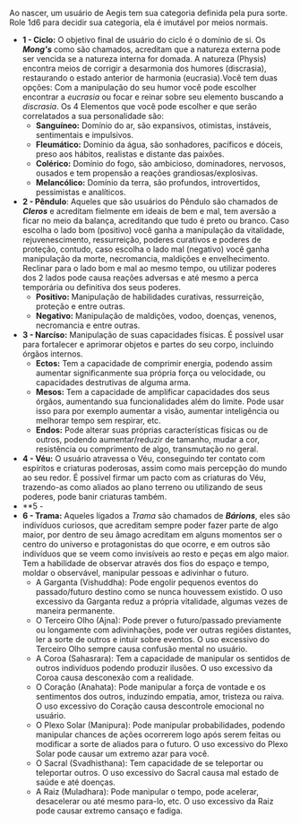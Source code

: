 Ao nascer, um usuário de Aegis tem sua categoria definida pela pura sorte. Role 1d6 para decidir sua categoria, ela é imutável por meios normais. 

- **1 - Ciclo:** O objetivo final de usuário do ciclo é o domínio de si. Os ***Mong's*** como são chamados, acreditam que a natureza externa pode ser vencida se a natureza interna for domada. A natureza (Physis) encontra meios de corrigir a desarmonia dos humores (discrasia), restaurando o estado anterior de harmonia (eucrasia).Você tem duas opções: Com a manipulação do seu humor você pode escolher encontrar a *eucrasia* ou focar e reinar sobre seu elemento buscando a *discrasia*. Os 4 Elementos que você pode escolher e que serão correlatados a sua personalidade são:
	- **Sanguíneo:** Domínio do ar, são expansivos, otimistas, instáveis, sentimentais e impulsivos.
	- **Fleumático:** Domínio da água, são sonhadores, pacíficos e dóceis, preso aos hábitos, realistas e distante das paixões.
	- **Colérico:** Domínio do fogo, são ambicioso, dominadores, nervosos, ousados e tem propensão a reações grandiosas/explosivas.
	- **Melancólico:** Domínio da terra, são profundos, introvertidos, pessimistas e analíticos.
- **2 - Pêndulo**: Aqueles que são usuários do Pêndulo são chamados de ***Cleros*** e  acreditam fielmente em ideais de bem e mal, tem aversão a ficar no meio da balança, acreditando que tudo é preto ou branco. Caso escolha o lado bom (positivo) você ganha a manipulação da vitalidade, rejuvenescimento, ressurreição, poderes curativos e poderes de proteção, contudo, caso escolha o lado mal (negativo) você ganha manipulação da morte, necromancia, maldições e envelhecimento. Reclinar para o lado bom e mal ao mesmo tempo, ou utilizar poderes dos 2 lados pode causa reações adversas e até mesmo a perca temporária ou definitiva dos seus poderes.
	- **Positivo:** Manipulação de habilidades curativas, ressurreição, proteção e entre outras.
	- **Negativo:** Manipulação de maldições, vodoo, doenças, venenos, necromancia e entre outras.
- **3 - Narcíso:** Manipulação de suas capacidades físicas. É possível usar para fortalecer e aprimorar objetos e partes do seu corpo, incluindo órgãos internos.
	- **Ectos:** Tem a capacidade de comprimir energia, podendo assim aumentar significanmente sua própria força ou velocidade, ou capacidades destrutivas de alguma arma.
	- **Mesos:** Tem a capacidade de amplificar capacidades  dos seus órgãos, aumentando sua funcionalidades além do limite. Pode usar isso para por exemplo aumentar a visão, aumentar inteligência ou melhorar tempo sem respirar, etc.
	- **Endos:** Pode alterar suas próprias características físicas ou de outros, podendo aumentar/reduzir de tamanho, mudar a cor, resistência ou comprimento de algo, transmutação no geral.
- **4 - Véu:** O usuário atravessa o Véu, conseguindo ter contato com espíritos e criaturas poderosas, assim como mais percepção do mundo ao seu redor. É possível firmar um pacto com as criaturas do Véu, trazendo-as como aliados ao plano terreno ou utilizando de seus poderes, pode banir criaturas também. 
- **5 - 
- **6 - Trama:** Aqueles ligados a *Trama* são chamados de ***Bárions***, eles são indivíduos curiosos, que acreditam sempre poder fazer parte de algo maior, por dentro de seu âmago acreditam em alguns momentos ser o centro do universo e protagonistas do que ocorre, e em outros são indivíduos que se veem como invisíveis ao resto e peças em algo maior. Tem a habilidade de observar através dos fios do espaço e tempo, moldar o observável, manipular pessoas e adivinhar o futuro.
	- A Garganta (Vishuddha): Pode engolir pequenos eventos do passado/futuro destino como se nunca houvessem existido. O uso excessivo da Garganta reduz a própria vitalidade, algumas vezes de maneira permanente.
	- O Terceiro Olho (Ajna): Pode prever o futuro/passado previamente ou longamente com adivinhações, pode ver outras regiões distantes, ler a sorte de outros e intuir sobre eventos. O uso excessivo do Terceiro Olho sempre causa confusão mental no usuário.
	- A Coroa (Sahasrara): Tem a capacidade de manipular os sentidos de outros indivíduos podendo produzir ilusões. O uso excessivo da Coroa causa desconexão com a realidade.
	- O Coração (Anahata): Pode manipular a força de vontade e os sentimentos dos outros, induzindo empatia, amor, tristeza ou raiva. O uso excessivo do Coração causa descontrole emocional no usuário.
	- O Plexo Solar (Manipura): Pode manipular probabilidades, podendo manipular chances de ações ocorrerem logo após serem feitas ou modificar a sorte de aliados para o futuro. O uso excessivo do Plexo Solar pode causar um extremo azar para você.
	- O Sacral (Svadhisthana): Tem capacidade de se teleportar ou teleportar outros. O uso excessivo do Sacral causa mal estado de saúde e até doenças.
	- A Raiz (Muladhara): Pode manipular o tempo, pode acelerar, desacelerar ou até mesmo para-lo, etc. O uso excessivo da Raiz pode causar extremo cansaço e fadiga.